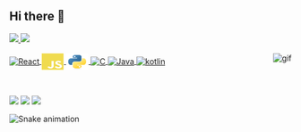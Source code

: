## Hi there 👋

<div>
  <a href="https://github.com/ivfernandes">
  <img width="50%" src="https://github-readme-stats.vercel.app/api?username=ivfernandes&show_icons=true&theme=dark&include_all_commits=true&count_private=true"/>
  <img width="49%" src="https://github-readme-stats.vercel.app/api/top-langs/?username=ivfernandes&layout=compact&langs_count=7&theme=dark"/>
</div>
  
<div style="display: inline_block"><br>
  
  <img align="center" alt="React" height="30" width="40" src="https://cdn.jsdelivr.net/gh/devicons/devicon/icons/react/react-original.svg" />
  <img align="center" alt="Js" height="30" width="40" src="https://raw.githubusercontent.com/devicons/devicon/master/icons/javascript/javascript-plain.svg">
  <img align="center" alt="Python" height="30" width="40" src="https://raw.githubusercontent.com/devicons/devicon/master/icons/python/python-original.svg">
  <img align="center" alt="C" height="30" width="40" src="https://cdn.jsdelivr.net/gh/devicons/devicon/icons/c/c-original.svg">
  <img align="center" alt="Java" height="30" width="40" src="https://cdn.jsdelivr.net/gh/devicons/devicon/icons/java/java-original.svg">
  <img align="center" alt="kotlin" height="30" width="40" src="https://cdn.jsdelivr.net/gh/devicons/devicon/icons/kotlin/kotlin-original.svg">
  <img align="right" alt="gif" height="120" src="https://media0.giphy.com/media/kH6CqYiquZawmU1HI6/giphy.gif?cid=ecf05e47y9hbecuiftq31nubwj0r309ihelan2n9rlcl7iih&rid=giphy.gif&ct=g">
</div>
  
  ##

<div><br>
  <a href="https://instagram.com/igorr.vinicius/" target="_blank"><img src="https://img.shields.io/badge/-Instagram-%23E4405F?style=for-the-badge&logo=instagram&logoColor=white"></a>
  <a href="https://linkedin.com/in/igor-vinicius-06697417b/" target="_blank"><img src="https://img.shields.io/badge/-LinkedIn-%230077B5?style=for-the-badge&logo=linkedin&logoColor=white"></a> 
  <a href = "mailto:ivfernandes05@gmail.com"><img src="https://img.shields.io/badge/-Gmail-D14836?style=for-the-badge&logo=gmail&logoColor=white" target="_blank"></a>
 
  ![Snake animation](https://github.com/ivfernandes/ivfernandes/blob/output/github-contribution-grid-snake.svg)
 
  </div>
